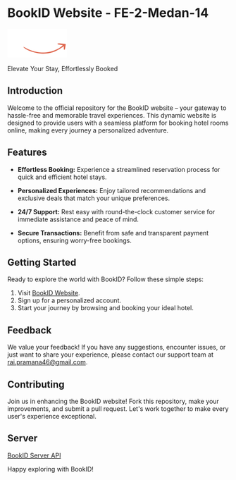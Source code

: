 # BookID Website - FE-2-Medan-14

![BookID Logo](img/logo.png)

Elevate Your Stay, Effortlessly Booked

## Introduction

Welcome to the official repository for the BookID website – your gateway to hassle-free and memorable travel experiences. This dynamic website is designed to provide users with a seamless platform for booking hotel rooms online, making every journey a personalized adventure.

## Features

-   **Effortless Booking:** Experience a streamlined reservation process for quick and efficient hotel stays.

-   **Personalized Experiences:** Enjoy tailored recommendations and exclusive deals that match your unique preferences.

-   **24/7 Support:** Rest easy with round-the-clock customer service for immediate assistance and peace of mind.

-   **Secure Transactions:** Benefit from safe and transparent payment options, ensuring worry-free bookings.

## Getting Started

Ready to explore the world with BookID? Follow these simple steps:

1. Visit [BookID Website](https://kampus-merdeka-software-engineering.github.io/FE-2-Medan-14).
2. Sign up for a personalized account.
3. Start your journey by browsing and booking your ideal hotel.

## Feedback

We value your feedback! If you have any suggestions, encounter issues, or just want to share your experience, please contact our support team at rai.pramana46@gmail.com.

## Contributing

Join us in enhancing the BookID website! Fork this repository, make your improvements, and submit a pull request. Let's work together to make every user's experience exceptional.

## Server

[BookID Server API](https://github.com/Kampus-Merdeka-Software-Engineering/BE-2-Medan-14)

Happy exploring with BookID!
